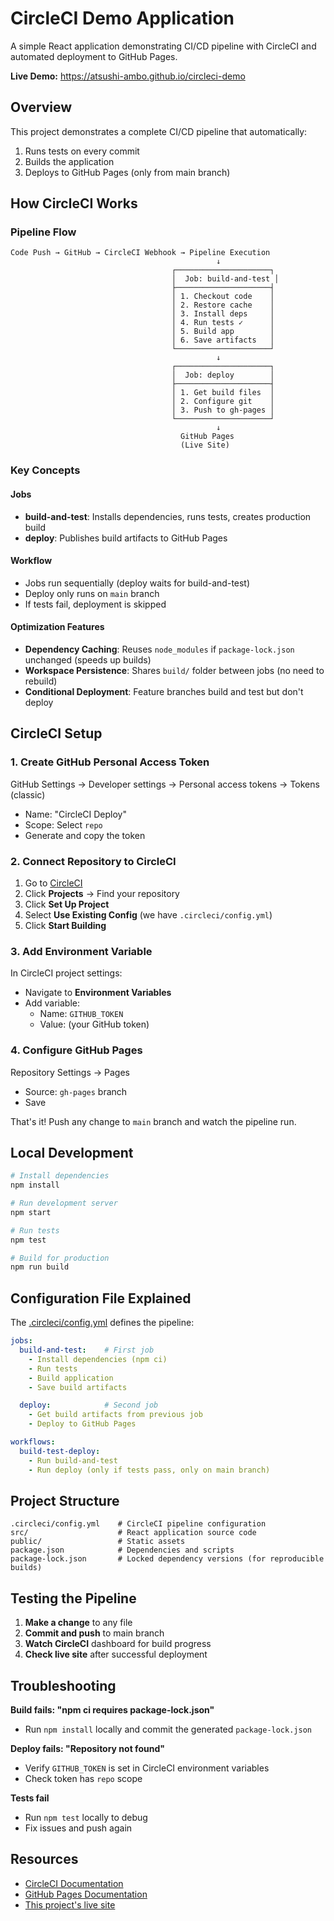 # CircleCI Demo Application

A simple React application demonstrating CI/CD pipeline with CircleCI and automated deployment to GitHub Pages.

**Live Demo:** https://atsushi-ambo.github.io/circleci-demo

## Overview

This project demonstrates a complete CI/CD pipeline that automatically:
1. Runs tests on every commit
2. Builds the application
3. Deploys to GitHub Pages (only from main branch)

## How CircleCI Works

### Pipeline Flow

```
Code Push → GitHub → CircleCI Webhook → Pipeline Execution
                                              ↓
                                    ┌─────────────────────┐
                                    │  Job: build-and-test │
                                    ├─────────────────────┤
                                    │ 1. Checkout code    │
                                    │ 2. Restore cache    │
                                    │ 3. Install deps     │
                                    │ 4. Run tests ✓      │
                                    │ 5. Build app        │
                                    │ 6. Save artifacts   │
                                    └─────────────────────┘
                                              ↓
                                    ┌─────────────────────┐
                                    │  Job: deploy        │
                                    ├─────────────────────┤
                                    │ 1. Get build files  │
                                    │ 2. Configure git    │
                                    │ 3. Push to gh-pages │
                                    └─────────────────────┘
                                              ↓
                                      GitHub Pages
                                      (Live Site)
```

### Key Concepts

#### Jobs
- **build-and-test**: Installs dependencies, runs tests, creates production build
- **deploy**: Publishes build artifacts to GitHub Pages

#### Workflow
- Jobs run sequentially (deploy waits for build-and-test)
- Deploy only runs on `main` branch
- If tests fail, deployment is skipped

#### Optimization Features
- **Dependency Caching**: Reuses `node_modules` if `package-lock.json` unchanged (speeds up builds)
- **Workspace Persistence**: Shares `build/` folder between jobs (no need to rebuild)
- **Conditional Deployment**: Feature branches build and test but don't deploy

## CircleCI Setup

### 1. Create GitHub Personal Access Token

GitHub Settings → Developer settings → Personal access tokens → Tokens (classic)
- Name: "CircleCI Deploy"
- Scope: Select `repo`
- Generate and copy the token

### 2. Connect Repository to CircleCI

1. Go to [CircleCI](https://circleci.com/)
2. Click **Projects** → Find your repository
3. Click **Set Up Project**
4. Select **Use Existing Config** (we have `.circleci/config.yml`)
5. Click **Start Building**

### 3. Add Environment Variable

In CircleCI project settings:
- Navigate to **Environment Variables**
- Add variable:
  - Name: `GITHUB_TOKEN`
  - Value: (your GitHub token)

### 4. Configure GitHub Pages

Repository Settings → Pages
- Source: `gh-pages` branch
- Save

That's it! Push any change to `main` branch and watch the pipeline run.

## Local Development

```bash
# Install dependencies
npm install

# Run development server
npm start

# Run tests
npm test

# Build for production
npm run build
```

## Configuration File Explained

The [.circleci/config.yml](.circleci/config.yml) defines the pipeline:

```yaml
jobs:
  build-and-test:    # First job
    - Install dependencies (npm ci)
    - Run tests
    - Build application
    - Save build artifacts

  deploy:            # Second job
    - Get build artifacts from previous job
    - Deploy to GitHub Pages

workflows:
  build-test-deploy:
    - Run build-and-test
    - Run deploy (only if tests pass, only on main branch)
```

## Project Structure

```
.circleci/config.yml    # CircleCI pipeline configuration
src/                    # React application source code
public/                 # Static assets
package.json            # Dependencies and scripts
package-lock.json       # Locked dependency versions (for reproducible builds)
```

## Testing the Pipeline

1. **Make a change** to any file
2. **Commit and push** to main branch
3. **Watch CircleCI** dashboard for build progress
4. **Check live site** after successful deployment

## Troubleshooting

**Build fails: "npm ci requires package-lock.json"**
- Run `npm install` locally and commit the generated `package-lock.json`

**Deploy fails: "Repository not found"**
- Verify `GITHUB_TOKEN` is set in CircleCI environment variables
- Check token has `repo` scope

**Tests fail**
- Run `npm test` locally to debug
- Fix issues and push again

## Resources

- [CircleCI Documentation](https://circleci.com/docs/)
- [GitHub Pages Documentation](https://docs.github.com/en/pages)
- [This project's live site](https://atsushi-ambo.github.io/circleci-demo)
